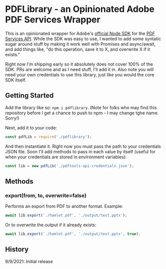 # PDFLibrary - an Opinionated Adobe PDF Services Wrapper

This is an opinionated wrapper for Adobe's [official Node SDK](https://www.npmjs.com/package/@adobe/pdfservices-node-sdk) for the [PDF Services API](https://www.adobe.io/apis/documentcloud/dcsdk/pdf-tools.html). While the SDK was easy to use, I wanted to add some syntatic sugar around stuff by making it work
well with Promises and async/await, and add things like, "do this operation, save it to X, and overwrite X if it exists."

Right now I'm shipping early so it absolutely does not cover 100% of the SDK. PRs are welcome and as I need stuff, I'll add it in. Also note you will need your own credentials to use this library, just like you would the core SDK itself. 

## Getting Started

Add the library like so: `npm i pdflibrary`. (Note for folks who may find this repository before I get a chance to push to npm - I may change tghe name. Sorry!)

Next, add it to your code:

```js
const pdfLib = require('./pdflibrary');
```

And then instantiate it. Right now you must pass the path to your credentials JSON file. Soon I'll add methods to pass in each value by itself (useful for when your credentials are stored in environment variables):

```js
const lib = new pdfLib('./pdftools-api-credentials.json');
```

## Methods

### export(from, to, overwrite=false)

Performs an export from PDF to another format. Example:

```js
await lib.export('./hamlet.pdf', './output/test.pptx');
```

Or to overwrite the output if it already exists:

```js
await lib.export('./hamlet.pdf', './output/test.pptx', true);
```

## History

9/9/2021: Initial release
